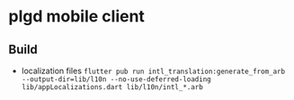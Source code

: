 # plgd mobile client

## Build
- localization files
`flutter pub run intl_translation:generate_from_arb --output-dir=lib/l10n --no-use-deferred-loading lib/appLocalizations.dart lib/l10n/intl_*.arb`
